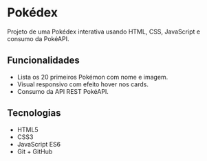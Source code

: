 # Pokédex 
Projeto de uma Pokédex interativa usando HTML, CSS, JavaScript e consumo da PokéAPI.

## Funcionalidades
- Lista os 20 primeiros Pokémon com nome e imagem.
- Visual responsivo com efeito hover nos cards.
- Consumo da API REST PokéAPI.

## Tecnologias
- HTML5
- CSS3
- JavaScript ES6
- Git + GitHub
